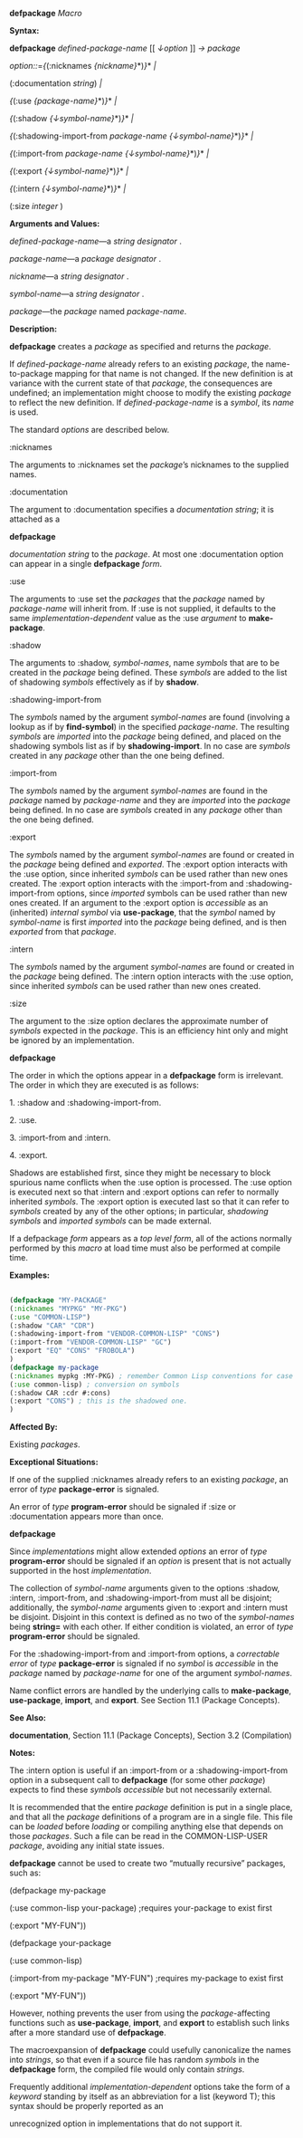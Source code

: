 **defpackage** *Macro* 



**Syntax:** 



**defpackage** *defined-package-name* [[ *↓option* ]] *→ package* 



*option::*=*\{*(:nicknames *\{nickname\}*\*)*\}*\* *|* 



(:documentation *string*) *|* 



*\{*(:use *\{package-name\}*\*)*\}*\* *|* 



*\{*(:shadow *\{↓symbol-name\}*\*)*\}*\* *|* 



*\{*(:shadowing-import-from *package-name \{↓symbol-name\}*\*)*\}*\* *|* 



*\{*(:import-from *package-name \{↓symbol-name\}*\*)*\}*\* *|* 



*\{*(:export *\{↓symbol-name\}*\*)*\}*\* *|* 



*\{*(:intern *\{↓symbol-name\}*\*)*\}*\* *|* 



(:size *integer* ) 



**Arguments and Values:** 



*defined-package-name*—a *string designator* . 



*package-name*—a *package designator* . 



*nickname*—a *string designator* . 



*symbol-name*—a *string designator* . 



*package*—the *package* named *package-name*. 



**Description:** 



**defpackage** creates a *package* as specified and returns the *package*. 



If *defined-package-name* already refers to an existing *package*, the name-to-package mapping for that name is not changed. If the new definition is at variance with the current state of that *package*, the consequences are undefined; an implementation might choose to modify the existing *package* to reflect the new definition. If *defined-package-name* is a *symbol*, its *name* is used. 



The standard *options* are described below. 



:nicknames 



The arguments to :nicknames set the *package*’s nicknames to the supplied names. 



:documentation 



The argument to :documentation specifies a *documentation string*; it is attached as a 



 



 



**defpackage** 



*documentation string* to the *package*. At most one :documentation option can appear in a single **defpackage** *form*. 



:use 



The arguments to :use set the *packages* that the *package* named by *package-name* will inherit from. If :use is not supplied, it defaults to the same *implementation-dependent* value as the :use *argument* to **make-package**. 



:shadow 



The arguments to :shadow, *symbol-names*, name *symbols* that are to be created in the *package* being defined. These *symbols* are added to the list of shadowing *symbols* effectively as if by **shadow**. 



:shadowing-import-from 



The *symbols* named by the argument *symbol-names* are found (involving a lookup as if by **find-symbol**) in the specified *package-name*. The resulting *symbols* are *imported* into the *package* being defined, and placed on the shadowing symbols list as if by **shadowing-import**. In no case are *symbols* created in any *package* other than the one being defined. 



:import-from 



The *symbols* named by the argument *symbol-names* are found in the *package* named by *package-name* and they are *imported* into the *package* being defined. In no case are *symbols* created in any *package* other than the one being defined. 



:export 



The *symbols* named by the argument *symbol-names* are found or created in the *package* being defined and *exported*. The :export option interacts with the :use option, since inherited *symbols* can be used rather than new ones created. The :export option interacts with the :import-from and :shadowing-import-from options, since *imported* symbols can be used rather than new ones created. If an argument to the :export option is *accessible* as an (inherited) *internal symbol* via **use-package**, that the *symbol* named by *symbol-name* is first *imported* into the *package* being defined, and is then *exported* from that *package*. 



:intern 



The *symbols* named by the argument *symbol-names* are found or created in the *package* being defined. The :intern option interacts with the :use option, since inherited *symbols* can be used rather than new ones created. 



:size 



The argument to the :size option declares the approximate number of *symbols* expected in the *package*. This is an efficiency hint only and might be ignored by an implementation. 







 



 



**defpackage** 



The order in which the options appear in a **defpackage** form is irrelevant. The order in which they are executed is as follows: 



1\. :shadow and :shadowing-import-from. 



2\. :use. 



3\. :import-from and :intern. 



4\. :export. 



Shadows are established first, since they might be necessary to block spurious name conflicts when the :use option is processed. The :use option is executed next so that :intern and :export options can refer to normally inherited *symbols*. The :export option is executed last so that it can refer to *symbols* created by any of the other options; in particular, *shadowing symbols* and *imported symbols* can be made external. 



If a defpackage *form* appears as a *top level form*, all of the actions normally performed by this *macro* at load time must also be performed at compile time. 



**Examples:**
```lisp
 
(defpackage "MY-PACKAGE" 
(:nicknames "MYPKG" "MY-PKG") 
(:use "COMMON-LISP") 
(:shadow "CAR" "CDR") 
(:shadowing-import-from "VENDOR-COMMON-LISP" "CONS") 
(:import-from "VENDOR-COMMON-LISP" "GC") 
(:export "EQ" "CONS" "FROBOLA") 
) 
(defpackage my-package 
(:nicknames mypkg :MY-PKG) ; remember Common Lisp conventions for case 
(:use common-lisp) ; conversion on symbols 
(:shadow CAR :cdr #:cons) 
(:export "CONS") ; this is the shadowed one. 
) 

```
**Affected By:** 



Existing *packages*. 



**Exceptional Situations:** 



If one of the supplied :nicknames already refers to an existing *package*, an error of *type* **package-error** is signaled. 



An error of *type* **program-error** should be signaled if :size or :documentation appears more than once. 







 



 



**defpackage** 



Since *implementations* might allow extended *options* an error of *type* **program-error** should be signaled if an *option* is present that is not actually supported in the host *implementation*. 



The collection of *symbol-name* arguments given to the options :shadow, :intern, :import-from, and :shadowing-import-from must all be disjoint; additionally, the *symbol-name* arguments given to :export and :intern must be disjoint. Disjoint in this context is defined as no two of the *symbol-names* being **string=** with each other. If either condition is violated, an error of *type* **program-error** should be signaled. 



For the :shadowing-import-from and :import-from options, a *correctable error* of *type* **package-error** is signaled if no *symbol* is *accessible* in the *package* named by *package-name* for one of the argument *symbol-names*. 



Name conflict errors are handled by the underlying calls to **make-package**, **use-package**, **import**, and **export**. See Section 11.1 (Package Concepts). 



**See Also:** 



**documentation**, Section 11.1 (Package Concepts), Section 3.2 (Compilation) 



**Notes:** 



The :intern option is useful if an :import-from or a :shadowing-import-from option in a subsequent call to **defpackage** (for some other *package*) expects to find these *symbols accessible* but not necessarily external. 



It is recommended that the entire *package* definition is put in a single place, and that all the *package* definitions of a program are in a single file. This file can be *loaded* before *loading* or compiling anything else that depends on those *packages*. Such a file can be read in the COMMON-LISP-USER *package*, avoiding any initial state issues. 



**defpackage** cannot be used to create two “mutually recursive” packages, such as: 



(defpackage my-package 



(:use common-lisp your-package) ;requires your-package to exist first 



(:export "MY-FUN")) 



(defpackage your-package 



(:use common-lisp) 



(:import-from my-package "MY-FUN") ;requires my-package to exist first 



(:export "MY-FUN")) 



However, nothing prevents the user from using the *package*-affecting functions such as **use-package**, **import**, and **export** to establish such links after a more standard use of **defpackage**. 



The macroexpansion of **defpackage** could usefully canonicalize the names into *strings*, so that even if a source file has random *symbols* in the **defpackage** form, the compiled file would only contain *strings*. 



Frequently additional *implementation-dependent* options take the form of a *keyword* standing by itself as an abbreviation for a list (keyword T); this syntax should be properly reported as an 







 



 



unrecognized option in implementations that do not support it. 



